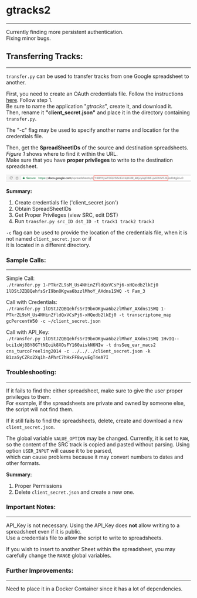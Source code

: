 # gtracks2   
---  

Currently finding more persistent authentication.  
Fixing minor bugs.  

## Transferring Tracks:  
---  
`transfer.py` can be used to transfer tracks from one Google spreadsheet to another.  

First, you need to create an OAuth credentials file. Follow the instructions [here](https://developers.google.com/sheets/api/quickstart/python). Follow step 1.  
Be sure to name the application "*gtracks*", create it, and download it.  
Then, rename it **"client_secret.json"** and place it in the directory containing `transfer.py`.  

The "-c" flag may be used to specify another name and location for the credentials file.  

Then, get the **SpreadSheetIDs** of the source and destination spreadsheets. *Figure 1* shows where to find it within the URL.  
Make sure that you have **proper privileges** to write to the destination spreadsheet.  

<p align="center">  

  ![Sheet ID](https://github.com/FSUgenomics/gtracks2/blob/master/imgs/sheetID.png)  
  
</p>  

**Summary:**   
  1. Create credentials file ('client_secret.json')
  2. Obtain SpreadSheetIDs  
  3. Get Proper Privileges (view SRC, edit DST)  
  4. Run `transfer.py src_ID dst_ID -t track1 track2 track3`  
  
`-c` flag can be used to provide the location of the credentials file, when it is not named `client_secret.json` or if  
it is located in a different directory.   
 
### Sample Calls:  
---
  Simple Call:  
  `./transfer.py 1-PTkrZL9sM_Us4NHinZfldQxVCsPj6-xHQedb2lkEj0  1lDStJZQBQehfsSrI9bnOKgwa6bzzlMhoY_AXdns1SWQ -t Fam_3`  
  
  Call with Credentials:  
  `./transfer.py 1lDStJZQBQehfsSrI9bnOKgwa6bzzlMhoY_AXdns1SWQ 1-PTkrZL9sM_Us4NHinZfldQxVCsPj6-xHQedb2lkEj0 -t transcriptome_map gcPercentW50 -c ~/client_secret.json`  
  
  Call with API_Key:  
  `./transfer.py 1lDStJZQBQehfsSrI9bnOKgwa6bzzlMhoY_AXdns1SWQ 1HvIQ--bci1cWj8BY8GTtNIoik8XOsFY160aiskN6NIw -t dnsSeq_ear_macs2 cns_turcoFreeling2014 -c ../../../client_secret.json -k B1zaSyCZRo2Xq1h-APhrC7hHxFF8wyuEgT4eA7I`  
 
### Troubleshooting:  
---  
If it fails to find the either spreadsheet, make sure to give the user proper privileges to them.  
For example, if the spreadsheets are private and owned by someone else, the script will not find them.  

If it still fails to find the spreadsheets, delete, create and download a new `client_secret.json`.  

The global variable `VALUE_OPTION` may be changed. Currently, it is set to `RAW`, so the content of the SRC track 
is copied and pasted without parsing.  Using option `USER_INPUT` will cause it to be parsed,   
which can cause problems because it may convert numbers to dates and other formats.  

**Summary**:  
  1. Proper Permissions  
  2. Delete `client_secret.json` and create a new one.  
  
### Important Notes:  
---  
API_Key is not necessary. Using the API_Key does **not** allow writing to a spreadsheet even if it is public.  
Use a credentials file to allow the script to write to spreadsheets. 

If you wish to insert to another Sheet within the spreadsheet, you may carefully change the `RANGE` global variables.  

### Further Improvements:  
--- 
Need to place it in a Docker Container since it has a lot of dependencies.  
